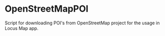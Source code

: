 # OpenStreetMapPOI
Script for downloading POI's from OpenStreetMap project for the usage in Locus Map app.
